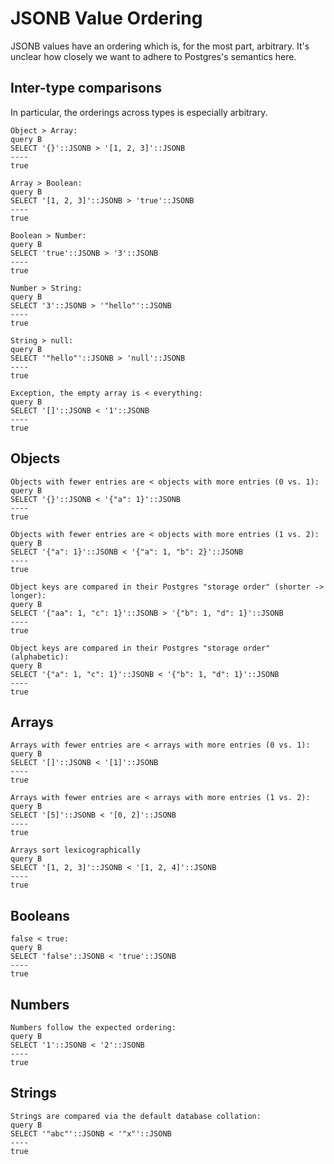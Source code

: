 # JSONB Value Ordering

JSONB values have an ordering which is, for the most part, arbitrary.
It's unclear how closely we want to adhere to Postgres's semantics here.

## Inter-type comparisons

In particular, the orderings across types is especially arbitrary.

    Object > Array:
    query B
    SELECT '{}'::JSONB > '[1, 2, 3]'::JSONB
    ----
    true

    Array > Boolean:
    query B
    SELECT '[1, 2, 3]'::JSONB > 'true'::JSONB
    ----
    true

    Boolean > Number:
    query B
    SELECT 'true'::JSONB > '3'::JSONB
    ----
    true

    Number > String:
    query B
    SELECT '3'::JSONB > '"hello"'::JSONB
    ----
    true

    String > null:
    query B
    SELECT '"hello"'::JSONB > 'null'::JSONB
    ----
    true

    Exception, the empty array is < everything:
    query B
    SELECT '[]'::JSONB < '1'::JSONB
    ----
    true

## Objects

    Objects with fewer entries are < objects with more entries (0 vs. 1):
    query B
    SELECT '{}'::JSONB < '{"a": 1}'::JSONB
    ----
    true

    Objects with fewer entries are < objects with more entries (1 vs. 2):
    query B
    SELECT '{"a": 1}'::JSONB < '{"a": 1, "b": 2}'::JSONB
    ----
    true

    Object keys are compared in their Postgres "storage order" (shorter -> longer):
    query B
    SELECT '{"aa": 1, "c": 1}'::JSONB > '{"b": 1, "d": 1}'::JSONB
    ----
    true 

    Object keys are compared in their Postgres "storage order" (alphabetic):
    query B
    SELECT '{"a": 1, "c": 1}'::JSONB < '{"b": 1, "d": 1}'::JSONB
    ----
    true 

## Arrays

    Arrays with fewer entries are < arrays with more entries (0 vs. 1):
    query B
    SELECT '[]'::JSONB < '[1]'::JSONB
    ----
    true

    Arrays with fewer entries are < arrays with more entries (1 vs. 2):
    query B
    SELECT '[5]'::JSONB < '[0, 2]'::JSONB
    ----
    true

    Arrays sort lexicographically
    query B
    SELECT '[1, 2, 3]'::JSONB < '[1, 2, 4]'::JSONB
    ----
    true

## Booleans

    false < true:
    query B
    SELECT 'false'::JSONB < 'true'::JSONB
    ----
    true

## Numbers

    Numbers follow the expected ordering:
    query B
    SELECT '1'::JSONB < '2'::JSONB
    ----
    true

## Strings

    Strings are compared via the default database collation:
    query B
    SELECT '"abc"'::JSONB < '"x"'::JSONB
    ----
    true
